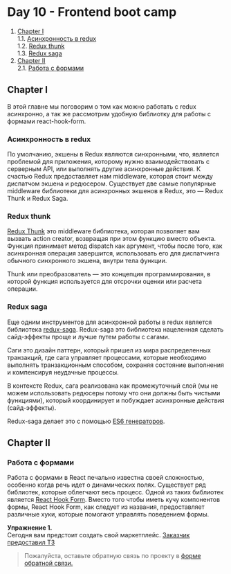 #  Day 10 - Frontend boot camp

1. [Chapter I](#chapter-i) \
   1.1. [Асинхронность в redux](#асинхронность-в-redux) \
   1.2. [Redux thunk](#redux-thunk) \
   1.3. [Redux saga](#redux-saga)
2. [Chapter II](#chapter-ii) \
   2.1. [Работа с формами](#работа-с-формами)

## Chapter I

В этой главне мы поговорим о том как можно работать с redux асинхронно, а так же рассмотрим удобную библиотку для работы с формами react-hook-form.

### Асинхронность в redux

По умолчанию, экшены в Redux являются синхронными, что, является проблемой для приложения, которому нужно взаимодействовать с серверным API, или выполнять другие асинхронные действия.
К счастью Redux предоставляет нам middleware, которая стоит между диспатчом экшена и редюсером. Существует две самые популярные middleware библиотеки для асинхронных экшенов в Redux, это — Redux Thunk и Redux Saga.

### Redux thunk

[Redux Thunk](./materials/Redux_thunk.md) это middleware библиотека, которая позволяет вам вызвать action creator, возвращая при этом функцию вместо объекта. Функция принимает метод dispatch как аргумент, чтобы после того, как асинхронная операция завершится, использовать его для диспатчинга обычного синхронного экшена, внутри тела функции.

Thunk или преобразователь — это концепция программирования, в которой функция используется для отсрочки оценки или расчета операции.

### Redux saga

Еще одним инструментов для асинхронной работы в redux является библиотека [redux-saga](./materials/Redux_saga.md).
Redux-saga это библиотека нацеленная сделать сайд-эффекты проще и лучше путем работы с сагами.

Саги это дизайн паттерн, который пришел из мира распределенных транзакций, где сага управляет процессами, которые необходимо выполнять транзакционным способом, сохраняя состояние выполнения и компенсируя неудачные процессы.

В контексте Redux, сага реализована как промежуточный слой (мы не можем использовать редюсеры потому что они должны быть чистыми функциями), который координирует и побуждает асинхронные действия (сайд-эффекты).

Redux-saga делает это с помощью [ES6 генераторов](https://developer.mozilla.org/en-US/docs/Web/JavaScript/Reference/Statements/function*).

## Chapter II

### Работа с формами

Работа с формами в React печально известна своей сложностью, особенно когда речь идет о динамических полях. Существует ряд библиотек, которые облегчают весь процесс. Одной из таких библиотек является [React Hook Form](./materials/React_hook_form.md). Вместо того чтобы иметь кучу компонентов формы, React Hook Form, как следует из названия, предоставляет различные хуки, которые помогают управлять поведением формы.



**Упражнение 1.** \
Сегодня вам предстоит создать свой маркетплейс. [Заказчик предоставил ТЗ](./src/chapter_2/Exercise_1.md)


>Пожалуйста, оставьте обратную связь по проекту в [форме обратной связи.](https://forms.gle/CCHjSBoqTCG8bLPf9)
